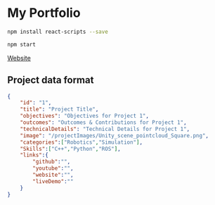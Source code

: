 # My Portfolio

```bash
npm install react-scripts --save
```

```bash
npm start
```

[Website](https://oscell.github.io/)

## Project data format

```json
{
    "id": "1",
    "title": "Project Title",
    "objectives": "Objectives for Project 1",
    "outcomes": "Outcomes & Contributions for Project 1",
    "technicalDetails": "Technical Details for Project 1",
    "image": "/projectImages/Unity_scene_pointcloud_Square.png",
    "categories":["Robotics","Simulation"],
    "Skills":["C++","Python","ROS"],
    "links":{
        "github":"",
        "youtube":"",
        "website":"",
        "liveDemo":""
    }
}
```
